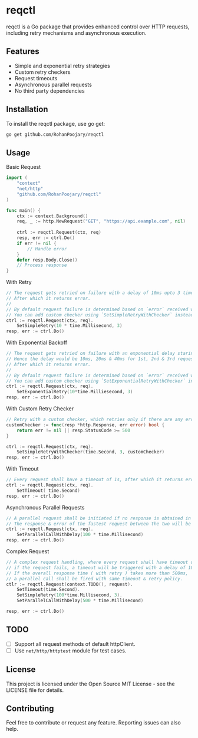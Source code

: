 # reqctl
reqctl is a Go package that provides enhanced control over HTTP requests, including retry mechanisms and asynchronous execution.

## Features

* Simple and exponential retry strategies
* Custom retry checkers
* Request timeouts
* Asynchronous parallel requests
* No third party dependencies

## Installation
To install the reqctl package, use go get:
```bash
go get github.com/RohanPoojary/reqctl
```

## Usage
Basic Request
```go
import (
    "context"
    "net/http"
    "github.com/RohanPoojary/reqctl"
)

func main() {
    ctx := context.Background()
    req, _ := http.NewRequest("GET", "https://api.example.com", nil)
    
    ctrl := reqctl.Request(ctx, req)
    resp, err := ctrl.Do()
    if err != nil {
        // Handle error
    }
    defer resp.Body.Close()
    // Process response
}
```

With Retry
```go
// The request gets retried on failure with a delay of 10ms upto 3 times.
// After which it returns error.
//
// By default request failure is determined based on `error` received while sending request.
// You can add custom checker using `SetSimpleRetryWithChecker` instead of `SetSimpleRetry`
ctrl := reqctl.Request(ctx, req).
    SetSimpleRetry(10 * time.Millisecond, 3)
resp, err := ctrl.Do()
```

With Exponential Backoff
```go
// The request gets retried on failure with an exponential delay staring with 10ms upto 3 times.
// Hence the delay would be 10ms, 20ms & 40ms for 1st, 2nd & 3rd request respectively.
// After which it returns error.
//
// By default request failure is determined based on `error` received while sending request.
// You can add custom checker using `SetExponentialRetryWithChecker` instead of `SetExponentialRetry`
ctrl := reqctl.Request(ctx, req).
    SetExponentialRetry(10*time.Milliesecond, 3)
resp, err := ctrl.Do()
```

With Custom Retry Checker
```go
// Retry with a custom checker, which retries only if there are any errors in api call or api returns 5xx.
customChecker := func(resp *http.Response, err error) bool {
    return err != nil || resp.StatusCode >= 500
}

ctrl := reqctl.Request(ctx, req).
    SetSimpleRetryWithChecker(time.Second, 3, customChecker)
resp, err := ctrl.Do()
```

With Timeout
```go
// Every request shall have a timeout of 1s, after which it returns error.
ctrl := reqctl.Request(ctx, req).
    SetTimeout( time.Second)
resp, err := ctrl.Do()
```

Asynchronous Parallel Requests
```go
// A parallel request shall be initiated if no response is obtained in 100ms ( doesnt matter if its failure or successful ).
// The response & error of the fastest request between the two will be returned.
ctrl := reqctl.Request(ctx, req).
    SetParallelCallWithDelay(100 * time.Millisecond)
resp, err := ctrl.Do()
```

Complex Request
```go
// A complex request handling, where every request shall have timeout of 1s,
// if the request fails, a timeout will be triggered with a delay of 100ms upto 3 times.
// If the overall response time ( with retry ) takes more than 500ms,
// a parallel call shall be fired with same timeout & retry policy.
ctlr := reqctl.Request(context.TODO(), request).
    SetTimeout(time.Second).
    SetSimpleRetry(100*time.Millisecond, 3).
    SetParallelCallWithDelay(500 * time.Millisecond)

resp, err := ctrl.Do()
```

## TODO
- [ ] Support all request methods of default httpClient.
- [ ] Use `net/http/httptest` module for test cases.

## License
This project is licensed under the Open Source MIT License - see the LICENSE file for details.

## Contributing
Feel free to contribute or request any feature. Reporting issues can also help.
